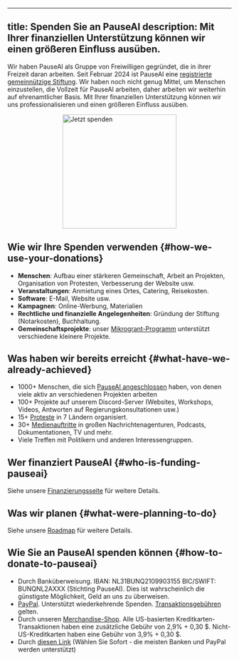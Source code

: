 

---
title: Spenden Sie an PauseAI
description: Mit Ihrer finanziellen Unterstützung können wir einen größeren Einfluss ausüben.
---

Wir haben PauseAI als Gruppe von Freiwilligen gegründet, die in ihrer Freizeit daran arbeiten.
Seit Februar 2024 ist PauseAI eine [registrierte gemeinnützige Stiftung](/legal).
Wir haben noch nicht genug Mittel, um Menschen einzustellen, die Vollzeit für PauseAI arbeiten, daher arbeiten wir weiterhin auf ehrenamtlicher Basis.
Mit Ihrer finanziellen Unterstützung können wir uns professionalisieren und einen größeren Einfluss ausüben.

<div style="display: flex; justify-content: center;" ><a href="https://www.paypal.com/donate/?hosted_button_id=4TWZXY62EM5VE"><img src="/PayPal.svg" alt="Jetzt spenden" width="256" /></a></div>

## Wie wir Ihre Spenden verwenden {#how-we-use-your-donations}

- **Menschen**: Aufbau einer stärkeren Gemeinschaft, Arbeit an Projekten, Organisation von Protesten, Verbesserung der Website usw.
- **Veranstaltungen**: Anmietung eines Ortes, Catering, Reisekosten.
- **Software**: E-Mail, Website usw.
- **Kampagnen**: Online-Werbung, Materialien
- **Rechtliche und finanzielle Angelegenheiten**: Gründung der Stiftung (Notarkosten), Buchhaltung.
- **Gemeinschaftsprojekte**: unser [Mikrogrant-Programm](/microgrants) unterstützt verschiedene kleinere Projekte.

## Was haben wir bereits erreicht {#what-have-we-already-achieved}

- 1000+ Menschen, die sich [PauseAI angeschlossen](/join) haben, von denen viele aktiv an verschiedenen Projekten arbeiten
- 100+ Projekte auf unserem Discord-Server (Websites, Workshops, Videos, Antworten auf Regierungskonsultationen usw.)
- 15+ [Proteste](/protests) in 7 Ländern organisiert.
- 30+ [Medienauftritte](/press) in großen Nachrichtenagenturen, Podcasts, Dokumentationen, TV und mehr.
- Viele Treffen mit Politikern und anderen Interessengruppen.

## Wer finanziert PauseAI {#who-is-funding-pauseai}

Siehe unsere [Finanzierungsseite](/funding) für weitere Details.

## Was wir planen {#what-were-planning-to-do}

Siehe unsere [Roadmap](/roadmap) für weitere Details.

## Wie Sie an PauseAI spenden können {#how-to-donate-to-pauseai}

- Durch Banküberweisung. IBAN: NL31BUNQ2109903155 BIC/SWIFT: BUNQNL2AXXX (Stichting PauseAI). Dies ist wahrscheinlich die günstigste Möglichkeit, Geld an uns zu überweisen.
- [PayPal](https://www.paypal.com/donate/?hosted_button_id=4TWZXY62EM5VE). Unterstützt wiederkehrende Spenden. [Transaktionsgebühren](https://www.paypal.com/webapps/mpp/merchant-fees) gelten.
- Durch unseren [Merchandise-Shop](https://pauseai-shop.fourthwall.com/). Alle US-basierten Kreditkarten-Transaktionen haben eine zusätzliche Gebühr von 2,9% + 0,30 $. Nicht-US-Kreditkarten haben eine Gebühr von 3,9% + 0,30 $.
- Durch [diesen Link](https://bunq.me/pauseai) (Wählen Sie Sofort - die meisten Banken und PayPal werden unterstützt)